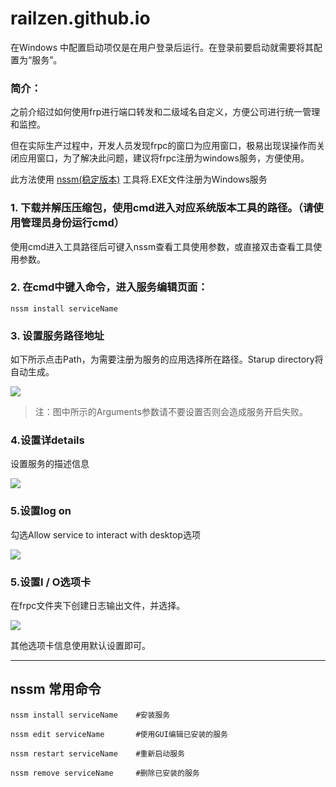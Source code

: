 # railzen.github.io

在Windows 中配置启动项仅是在用户登录后运行。在登录前要启动就需要将其配置为“服务”。

### 简介：

之前介绍过如何使用frp进行端口转发和二级域名自定义，方便公司进行统一管理和监控。

但在实际生产过程中，开发人员发现frpc的窗口为应用窗口，极易出现误操作而关闭应用窗口，为了解决此问题，建议将frpc注册为windows服务，方便使用。

此方法使用 [nssm(稳定版本)](https://nssm.cc/release/nssm-2.24.zip) 工具将.EXE文件注册为Windows服务

### 1. 下载并解压压缩包，使用cmd进入对应系统版本工具的路径。（请使用管理员身份运行cmd）

使用cmd进入工具路径后可键入nssm查看工具使用参数，或直接双击查看工具使用参数。

### 2. 在cmd中键入命令，进入服务编辑页面：

`nssm install serviceName`

### 3. 设置服务路径地址

如下所示点击Path，为需要注册为服务的应用选择所在路径。Starup directory将自动生成。

![](https://nssm.cc/images/install_application.png)

> 注：图中所示的Arguments参数请不要设置否则会造成服务开启失败。

### 4.设置详details

设置服务的描述信息

![](https://nssm.cc/images/install_details.png)

### 5.设置log on

勾选Allow service to interact with desktop选项

![](https://nssm.cc/images/install_logon.png)

### 5.设置I / O选项卡

在frpc文件夹下创建日志输出文件，并选择。

![](https://nssm.cc/images/install_io.png)

其他选项卡信息使用默认设置即可。

* * *

## nssm 常用命令


`nssm install serviceName    #安装服务`

`nssm edit serviceName       #使用GUI编辑已安装的服务`

`nssm restart serviceName    #重新启动服务`

`nssm remove serviceName     #删除已安装的服务`
